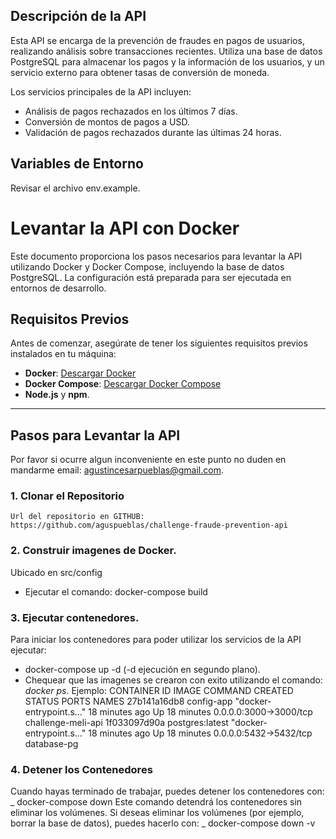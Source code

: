 ## Descripción de la API

Esta API se encarga de la prevención de fraudes en pagos de usuarios, realizando análisis sobre transacciones recientes. Utiliza una base de datos PostgreSQL para almacenar los pagos y la información de los usuarios, y un servicio externo para obtener tasas de conversión de moneda.

Los servicios principales de la API incluyen:

- Análisis de pagos rechazados en los últimos 7 días.
- Conversión de montos de pagos a USD.
- Validación de pagos rechazados durante las últimas 24 horas.

## Variables de Entorno

Revisar el archivo env.example.

# Levantar la API con Docker

Este documento proporciona los pasos necesarios para levantar la API utilizando Docker y Docker Compose, incluyendo la base de datos PostgreSQL. La configuración está preparada para ser ejecutada en entornos de desarrollo.

## Requisitos Previos

Antes de comenzar, asegúrate de tener los siguientes requisitos previos instalados en tu máquina:

- **Docker**: [Descargar Docker](https://docs.docker.com/get-docker/)
- **Docker Compose**: [Descargar Docker Compose](https://docs.docker.com/compose/install/)
- **Node.js** y **npm**.

---

## Pasos para Levantar la API

Por favor si ocurre algun inconveniente en este punto no duden en mandarme email: agustincesarpueblas@gmail.com.

### 1. Clonar el Repositorio

    Url del repositorio en GITHUB: https://github.com/aguspueblas/challenge-fraude-prevention-api

### 2. Construir imagenes de Docker.

Ubicado en src/config

- Ejecutar el comando: docker-compose build

### 3. Ejecutar contenedores.

Para iniciar los contenedores para poder utilizar los servicios de la API ejecutar:

- docker-compose up -d (-d ejecución en segundo plano).
- Chequear que las imagenes se crearon con exito utilizando el comando: _docker ps_.
  Ejemplo:
  CONTAINER ID IMAGE COMMAND CREATED STATUS PORTS NAMES
  27b141a16db8 config-app "docker-entrypoint.s…" 18 minutes ago Up 18 minutes 0.0.0.0:3000->3000/tcp challenge-meli-api
  1f033097d90a postgres:latest "docker-entrypoint.s…" 18 minutes ago Up 18 minutes 0.0.0.0:5432->5432/tcp database-pg

### 4. Detener los Contenedores

Cuando hayas terminado de trabajar, puedes detener los contenedores con:
_ docker-compose down
Este comando detendrá los contenedores sin eliminar los volúmenes. Si deseas eliminar los volúmenes (por ejemplo, borrar la base de datos), puedes hacerlo con:
_ docker-compose down -v
